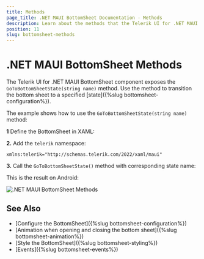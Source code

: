 ```yaml
---
title: Methods
page_title: .NET MAUI BottomSheet Documentation - Methods
description: Learn about the methods that the Telerik UI for .NET MAUI BottomSheet control exposes and find out how to use them to configure the UI component.
position: 11
slug: bottomsheet-methods
---
```


# .NET MAUI BottomSheet Methods

The Telerik UI for .NET MAUI BottomSheet component exposes the `GoToBottomSheetState(string name)` method. Use the method to transition the bottom sheet to a specified [state]({%slug bottomsheet-configuration%}).

The example shows how to use the `GoToBottomSheetState(string name)` method:

**1** Define the BottomSheet in XAML:

<snippet id='bottomsheet-getting-started-xaml' />

**2.** Add the `telerik` namespace:

```XAML
xmlns:telerik="http://schemas.telerik.com/2022/xaml/maui"
```

**3.** Call the `GoToBottomSheetState()` method with corresponding state name:

<snippet id='open-bottomsheet-view' />

This is the result on Android:

![.NET MAUI BottomSheet Methods](images/botomsheet-methods.gif)

## See Also

- [Configure the BottomSheet]({%slug bottomsheet-configuration%})
- [Animation when opening and closing the bottom sheet]({%slug bottomsheet-animation%})
- [Style the BottomSheet]({%slug bottomsheet-styling%})
- [Events]({%slug bottomsheet-events%})

